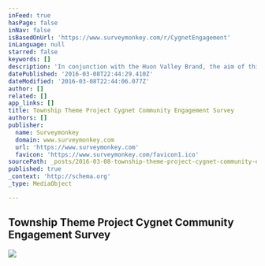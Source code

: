 ```yaml
---
inFeed: true
hasPage: false
inNav: false
isBasedOnUrl: 'https://www.surveymonkey.com/r/CygnetEngagement'
inLanguage: null
starred: false
keywords: []
description: 'In conjunction with the Huon Valley Brand, the aim of this project is to develop a theme for Cygnet, Dover, Franklin, Geeveston and Huonville, ensuring the uniqueness of each settlement is reflected in the theme. The document will act as a guide for the theme of the town, whilst remaining flexible to respond to the communities needs over time.  Stakeholders representing the community participated in a community engagement workshop in October 2015. This workshop identified the strengths and weaknesses of the Cygnet, how Cygnet was perceived, visions for Cygnet and features/benefits of these visions.  Outcomes from the October 2015 workshop have been translated into the visual concepts in the draft theme book.  This survey contains options for you to vote on.  The results of this survey will determine the content of the theme book.  The final theme book will form the basis of design and communication within the township environment that can be applied to public assets, the streetscape and presentation elements that benefit both the community and visitors.  Implementation of these new designs will commence following Council approval, through a staged implementation process.'
datePublished: '2016-03-08T22:44:29.410Z'
dateModified: '2016-03-08T22:44:06.077Z'
author: []
related: []
app_links: []
title: Township Theme Project Cygnet Community Engagement Survey
authors: []
publisher:
  name: Surveymonkey
  domain: www.surveymonkey.com
  url: 'https://www.surveymonkey.com'
  favicon: 'https://www.surveymonkey.com/favicon1.ico'
sourcePath: _posts/2016-03-08-township-theme-project-cygnet-community-engagement-survey.md
published: true
_context: 'http://schema.org'
_type: MediaObject

---
```

<article style=""><h1>Township Theme Project Cygnet Community Engagement Survey</h1><img src="https://s3-us-west-2.amazonaws.com/the-grid-img/p/cc38750d17371beabf282730775b45cc200ab418.png" /></article>